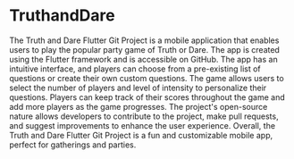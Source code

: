 # TruthandDare

The Truth and Dare Flutter Git Project is a mobile application that enables users to play the popular party game of Truth or Dare. The app is created using the Flutter framework and is accessible on GitHub. The app has an intuitive interface, and players can choose from a pre-existing list of questions or create their own custom questions. The game allows users to select the number of players and level of intensity to personalize their questions. Players can keep track of their scores throughout the game and add more players as the game progresses. The project's open-source nature allows developers to contribute to the project, make pull requests, and suggest improvements to enhance the user experience. Overall, the Truth and Dare Flutter Git Project is a fun and customizable mobile app, perfect for gatherings and parties.
